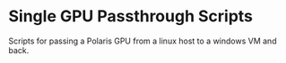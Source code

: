 # Single GPU Passthrough Scripts

Scripts for passing a Polaris GPU from a linux host to a windows VM and back.